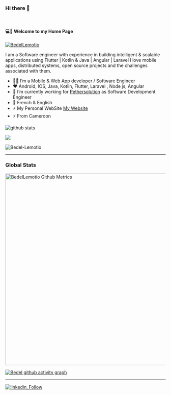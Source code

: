 ### Hi there 👋

<br />

#### 💻💫 Welcome to my Home Page

<p align="left"> <a href="https://github.com/ryo-ma/github-profile-trophy"><img src="https://github-profile-trophy.vercel.app/?username=bedel-lemotio" alt="BedelLemotio" /></a> </p>

I am a Software engineer with experience in building intelligent & scalable applications using Flutter | Kotlin & Java | Angular | Laravel
I love mobile apps, distributed systems, open source projects and the challenges associated with them.

- 👨‍💻 I’m a Mobile & Web App developer / Software Engineer
- ❤️ Android, IOS, Java, Kotlin, Flutter, Laravel , Node js, Angular
- 🔭 I’m currently working for [Pethersolution](https://pether.io/) as Software Development Engineer
- 💬 French & English
- ⚡ My Personal WebSite [My Website](https://bedel-portfolio.herokuapp.com)
- ⚡ From Cameroon

![github stats](https://github-readme-stats.vercel.app/api?username=bedel-lemotio&show_icons=true)

<img src="https://github-readme-stats.vercel.app/api/top-langs/?username=bedel-lemotio"></img>

<p><img align="center" src="https://github-readme-streak-stats.herokuapp.com/?user=bedel-lemotio&theme=dark" alt="Bedel-Lemotio" /></p>

---

### Global Stats
<p>
    <img width="600"  
         src="https://metrics.lecoq.io/bedel-lemotio?id=bedel-lemotio" 
         alt="BedelLemotio Github Metrics"
     />
</p>

[![Bedel github activity graph](https://activity-graph.herokuapp.com/graph?username=bedel-lemotio&theme=xcode)](https://github.com/bedel-lemotio)

---


[![linkedin_Follow](https://img.shields.io/badge/linkedin-Follow-blue)](https://www.linkedin.com/in/bedel-l-073613136/)

